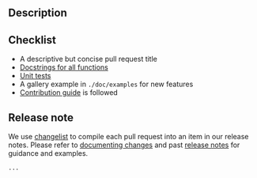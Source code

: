 ## Description

<!--
- Reference relevant issues or related pull requests with their URL / #<number>.
- Do not use AI to help write your contribution.
- Use `pre-commit` to check and format code.
-->

## Checklist

<!-- Before pull requests can be merged, they should provide: -->

- A descriptive but concise pull request title
- [Docstrings for all functions](https://github.com/numpy/numpy/blob/master/doc/example.py)
- [Unit tests](https://scikit-image.org/docs/dev/development/contribute.html#testing)
- A gallery example in `./doc/examples` for new features
- [Contribution guide](https://scikit-image.org/docs/dev/development/contribute.html) is followed

## Release note

We use [changelist](https://github.com/scientific-python/changelist) to
compile each pull request into an item in our release notes. Please refer to
[documenting changes](https://scikit-image.org/docs/stable/development/contribute.html#documenting-changes) and past [release notes](https://scikit-image.org/docs/stable/release_notes/index.html) for guidance and examples.

```release-note
...
```
